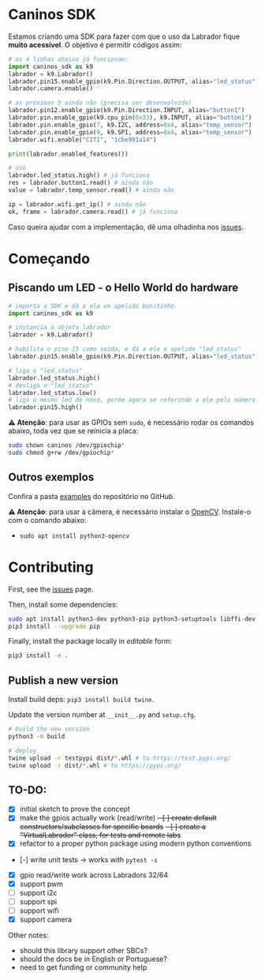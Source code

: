 # Caninos SDK

Estamos criando uma SDK para fazer com que o uso da Labrador fique **muito acessível**.
O objetivo é permitir códigos assim:

```python
# as 4 linhas abaixo já funcionam:
import caninos_sdk as k9
labrador = k9.Labrador()
labrador.pin15.enable_gpio(k9.Pin.Direction.OUTPUT, alias="led_status")
labrador.camera.enable()

# as próximas 5 ainda não (precisa ser desenvolvido)
labrador.pin12.enable_gpio(k9.Pin.Direction.INPUT, alias="button1")
labrador.pin.enable_gpio(k9.cpu_pin(0x33), k9.INPUT, alias="button1")
labrador.pin.enable_gpio(7, k9.I2C, address=0x4, alias="temp_sensor")
labrador.pin.enable_gpio(9, k9.SPI, address=0x4, alias="temp_sensor")
labrador.wifi.enable("CITI", "1cbe991a14")

print(labrador.enabled_features())

# uso
labrador.led_status.high() # já funciona
res = labrador.button1.read() # ainda não
value = labrador.temp_sensor.read() # ainda não

ip = labrador.wifi.get_ip() # ainda não
ok, frame = labrador.camera.read() # já funciona
```

Caso queira ajudar com a implementação, dê uma olhadinha nos [issues](https://github.com/caninos-loucos/caninos-sdk/issues).

# Começando

## Piscando um LED - o Hello World do hardware

```python
# importa a SDK e dá a ela um apelido bonitinho
import caninos_sdk as k9

# instancia o objeto labrador
labrador = k9.Labrador()

# habilita o pino 15 como saída, e dá a ele o apelido "led_status"
labrador.pin15.enable_gpio(k9.Pin.Direction.OUTPUT, alias="led_status")

# liga o "led_status"
labrador.led_status.high()
# desliga o "led_status"
labrador.led_status.low()
# liga o mesmo led de novo, porém agora se referindo a ele pelo número do pino
labrador.pin15.high()
```

**⚠️ Atenção**: para usar as GPIOs sem `sudo`, é necessário rodar os comandos abaixo, toda vez que se reinicia a placa:

```bash
sudo chown caninos /dev/gpiochip*
sudo chmod g+rw /dev/gpiochip*
```

## Outros exemplos

Confira a pasta [examples](https://github.com/caninos-loucos/caninos-sdk/tree/main/examples) do repositório no GitHub.

**⚠️ Atenção**: para usar a câmera, é necessário instalar o [OpenCV](https://linuxize.com/post/how-to-install-opencv-on-debian-10/). Instale-o com o comando abaixo:
- `sudo apt install python3-opencv`

# Contributing

First, see the [issues](https://github.com/caninos-loucos/caninos-sdk/issues) page.

Then, install some dependencies:

```bash
sudo apt install python3-dev python3-pip python3-setuptools libffi-dev libssl-dev curl
pip3 install --upgrade pip
```

Finally, install the package locally in _editable_ form:
```bash
pip3 install -e .
```


## Publish a new version
Install build deps: `pip3 install build twine`.

Update the version number at `__init__.py` and `setup.cfg`.

```bash
# build the new version
python3 -m build

# deploy
twine upload -r testpypi dist/*.whl # to https://test.pypi.org/
twine upload -r dist/*.whl # to https://pypi.org/
```


## TO-DO:
- [x] initial sketch to prove the concept
- [x] make the gpios actually work (read/write)
~~- [ ] create default constructors/subclasses for specific boards~~
~~- [ ] create a "VirtualLabrador" class, for tests and remote labs~~
- [x] refactor to a proper python package using modern python conventions
- [-] write unit tests -> works with `pytest -s`
- [x] gpio read/write work across Labradors 32/64
- [x] support pwm
- [ ] support i2c
- [ ] support spi
- [ ] support wifi
- [x] support camera

Other notes:
- should this library support other SBCs?
- should the docs be in English or Portuguese?
- need to get funding or community help
